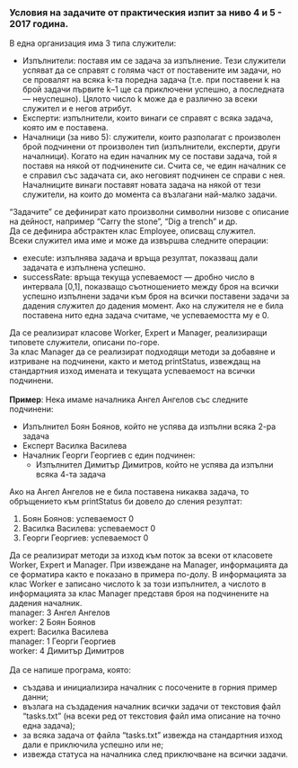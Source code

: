 ### Условия на задачите от практическия изпит за ниво 4 и 5 - 2017 година.
В една организация има 3 типа служители:
- Изпълнители: поставя им се задача за изпълнение. Тези служители успяват да се справят с голяма част от поставените им задачи, но се провалят на всяка k-та поредна задача (т.е. при поставени k на брой задачи първите k–1 ще са приключени успешно, а последната — неуспешно). Цялото число k може да е различно за всеки служител и е негов атрибут.
- Експерти: изпълнители, които винаги се справят с всяка задача, която им е поставена.
- Началници (за ниво 5): служители, които разполагат с произволен брой подчинени от произволен тип (изпълнители, експерти, други началници). Когато на един началник му се постави задача, той я поставя на някой от подчинените си. Счита се, че един началник се е справил със задачата си, ако неговият подчинен се справи с нея. Началниците винаги поставят новата задача на някой от тези служители, на които до момента са възлагани най-малко задачи.

“Задачите” се дефинират като произволни символни низове с описание на дейност, например “Carry the stone”, “Dig a trench” и др. <br /> 
Да се дефинира абстрактен клас Employee, описващ служител. <br /> 
Всеки служител има име и може да извършва следните операции:
- execute: изпълнява задача и връща резултат, показващ дали задачата е изпълнена успешно.
- successRate: връща текуща успеваемост — дробно число в интервала [0,1], показващо съотношението между броя на всички успешно изпълнени задачи към броя на всички поставени задачи за дадения служител до дадения момент.  Ако на служителя не е била поставена нито една задача считаме, че успеваемостта му е 0.

Да се реализират класове Worker, Expert и Manager, реализиращи типовете служители, описани по-горе. <br /> 
За клас Manager да се реализират подходящи методи за добавяне и изтриване на подчинени, както и метод printStatus, извеждащ на стандартния изход имената и текущата успеваемост на всички подчинени.<br /> 
<br /> 
**Пример**: Нека имаме началника Ангел Ангелов със следните подчинени:
- Изпълнител Боян Боянов, който не успява да изпълни всяка 2-ра задача
- Експерт Василка Василева
- Началник Георги Георгиев с един подчинен:
     - Изпълнител Димитър Димитров, който не успява да изпълни всяка 4-та задача
     
Ако на Ангел Ангелов не е била поставена никаква задача, то обръщението към printStatus би довело до сления резултат:
1. Боян Боянов: успеваемост 0
2. Василка Василева: успеваемост 0
3. Георги Георгиев: успеваемост 0 

Да се реализират методи за изход към поток за всеки от класовете Worker, Expert и Manager. При извеждане на Manager, информацията да се форматира както е показано в примера по-долу. В информацията за клас Worker е записано числото k за този изпълнител, а числото в информацията за клас Manager представя броя на подчинените на дадения началник.<br /> 
manager: 3 Ангел Ангелов<br /> 
worker: 2 Боян Боянов<br /> 
expert: Василка Василева<br /> 
manager: 1 Георги Георгиев<br /> 
worker: 4 Димитър Димитров <br /> 
<br /> 
Да се напише програма, която:
- създава и инициализира началник с посочените в горния пример данни;
- възлага на създадения началник всички задачи от текстовия файл “tasks.txt” (на всеки ред от текстовия файл има описание на точно една задача);
- за всяка задача от файла “tasks.txt” извежда на стандартния изход дали е приключила успешно или не;
- извежда статуса на началника след приключване на всички задачи.
